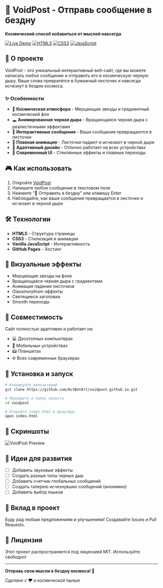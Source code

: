 # 🌌 VoidPost - Отправь сообщение в бездну

**Космический способ избавиться от мыслей навсегда**

[![Live Demo](https://img.shields.io/badge/Live-Demo-purple?style=for-the-badge)](https://actbotart.github.io/voidpost/)
[![HTML5](https://img.shields.io/badge/HTML5-E34F26?style=for-the-badge&logo=html5&logoColor=white)](https://developer.mozilla.org/en-US/docs/Web/HTML)
[![CSS3](https://img.shields.io/badge/CSS3-1572B6?style=for-the-badge&logo=css3&logoColor=white)](https://developer.mozilla.org/en-US/docs/Web/CSS)
[![JavaScript](https://img.shields.io/badge/JavaScript-F7DF1E?style=for-the-badge&logo=javascript&logoColor=black)](https://developer.mozilla.org/en-US/docs/Web/JavaScript)

## 🚀 О проекте

VoidPost - это уникальный интерактивный веб-сайт, где вы можете написать любое сообщение и отправить его в космическую черную дыру. Ваши слова превратятся в бумажный листочек и навсегда исчезнут в бездне космоса.

### ✨ Особенности

- 🌟 **Космическая атмосфера** - Мерцающие звезды и градиентный космический фон
- 🕳️ **Анимированная черная дыра** - Вращающаяся черная дыра с реалистичными эффектами
- 📝 **Интерактивные сообщения** - Ваши сообщения превращаются в листочки
- 🎯 **Плавная анимация** - Листочки падают и исчезают в черной дыре
- 📱 **Адаптивный дизайн** - Отлично работает на всех устройствах
- 🎨 **Современный UI** - Стеклянные эффекты и плавные переходы

## 🎮 Как использовать

1. Откройте [VoidPost](https://actbotart.github.io/voidpost.github.io/)
2. Напишите любое сообщение в текстовом поле
3. Нажмите "🚀 Отправить в бездну" или клавишу Enter
4. Наблюдайте, как ваше сообщение превращается в листочек и исчезает в черной дыре

## 🛠️ Технологии

- **HTML5** - Структура страницы
- **CSS3** - Стилизация и анимации
- **Vanilla JavaScript** - Интерактивность
- **GitHub Pages** - Хостинг

## 🎨 Визуальные эффекты

- Мерцающие звезды на фоне
- Вращающаяся черная дыра с градиентами
- Анимация падения листочков
- Glassmorphism эффекты
- Светящиеся заголовки
- Smooth переходы

## 📱 Совместимость

Сайт полностью адаптивен и работает на:
- 💻 Десктопных компьютерах
- 📱 Мобильных устройствах
- 📟 Планшетах
- 🌐 Всех современных браузерах

## 🔧 Установка и запуск

```bash
# Клонируйте репозиторий
git clone https://github.com/ActBotArt/voidpost.github.io.git

# Перейдите в папку проекта
cd voidpost

# Откройте index.html в браузере
open index.html
```

## 🌟 Скриншоты

![VoidPost Preview](https://github.com/user-attachments/assets/35fec093-effe-421a-a94d-4063557699f7)

## 💫 Идеи для развития

- [ ] Добавить звуковые эффекты
- [ ] Создать разные типы черных дыр
- [ ] Добавить счетчик глобальных сообщений
- [ ] Создать галерею исчезнувших сообщений (анонимно)
- [ ] Добавить выбор языков

## 🤝 Вклад в проект

Буду рад любым предложениям и улучшениям! Создавайте Issues и Pull Requests.

## 📜 Лицензия

Этот проект распространяется под лицензией MIT. Используйте свободно!

---

**Отправь свои мысли в бездну космоса! 🌌**

*Сделано с ❤️ и космической пылью*
